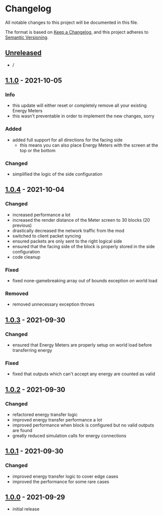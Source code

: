 # Changelog

All notable changes to this project will be documented in this file.

The format is based on [Keep a Changelog],
and this project adheres to [Semantic Versioning].

## [Unreleased]
- /


## [1.1.0] - 2021-10-05

### Info
- this update will either reset or completely remove all your existing Energy Meters
- this wasn't preventable in order to implement the new changes, sorry

### Added
- added full support for all directions for the facing side
  - this means you can also place Energy Meters with the screen at the top or the bottom

### Changed
- simplified the logic of the side configuration


## [1.0.4] - 2021-10-04

### Changed
- increased performance a lot
- increased the render distance of the Meter screen to 30 blocks (20 previous)
- drastically decreased the network traffic from the mod
- switched to client packet syncing
- ensured packets are only sent to the right logical side
- ensured that the facing side of the block is properly stored in the side configuration
- code cleanup

### Fixed
- fixed none-gamebreaking array out of bounds exception on world load

### Removed
- removed unnecessary exception throws


## [1.0.3] - 2021-09-30

### Changed
- ensured that Energy Meters are properly setup on world load before transferring energy

### Fixed
- fixed that outputs which can't accept any energy are counted as valid


## [1.0.2] - 2021-09-30

### Changed
- refactored energy transfer logic
- improved energy transfer performance a lot
- improved performance when block is configured but no valid outputs are found
- greatly reduced simulation calls for energy connections


## [1.0.1] - 2021-09-30

### Changed
- improved energy transfer logic to cover edge cases
- improved the performance for some rare cases


## [1.0.0] - 2021-09-29
- initial release

<!-- Links -->
[keep a changelog]: https://keepachangelog.com/en/1.0.0/
[semantic versioning]: https://semver.org/spec/v2.0.0.html

<!-- Versions -->
[unreleased]: https://github.com/RLNT/minecraft_energymeter/compare/v1.16-1.1.0...HEAD
[1.1.0]: https://github.com/RLNT/minecraft_energymeter/compare/v1.16-1.0.4..v1.16-1.1.0
[1.0.4]: https://github.com/RLNT/minecraft_energymeter/compare/v1.16-1.0.3..v1.16-1.0.4
[1.0.3]: https://github.com/RLNT/minecraft_energymeter/compare/v1.16-1.0.2..v1.16-1.0.3
[1.0.2]: https://github.com/RLNT/minecraft_energymeter/compare/v1.16-1.0.1..v1.16-1.0.2
[1.0.1]: https://github.com/RLNT/minecraft_energymeter/compare/v1.16-1.0.0..v1.16-1.0.1
[1.0.0]: https://github.com/RLNT/minecraft_energymeter/releases/tag/v1.16-1.0.0

